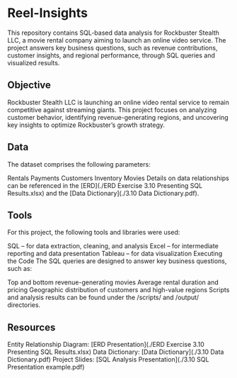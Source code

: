 # Reel-Insights
This repository contains SQL-based data analysis for Rockbuster Stealth LLC, a movie rental company aiming to launch an online video service. The project answers key business questions, such as revenue contributions, customer insights, and regional performance, through SQL queries and visualized results.

## Objective
Rockbuster Stealth LLC is launching an online video rental service to remain competitive against streaming giants. This project focuses on analyzing customer behavior, identifying revenue-generating regions, and uncovering key insights to optimize Rockbuster’s growth strategy.

## Data
The dataset comprises the following parameters:

Rentals
Payments
Customers
Inventory
Movies
Details on data relationships can be referenced in the [ERD](./ERD Exercise 3.10 Presenting SQL Results.xlsx) and the [Data Dictionary](./3.10 Data Dictionary.pdf).

## Tools
For this project, the following tools and libraries were used:

SQL – for data extraction, cleaning, and analysis
Excel – for intermediate reporting and data presentation
Tableau – for data visualization
Executing the Code
The SQL queries are designed to answer key business questions, such as:

Top and bottom revenue-generating movies
Average rental duration and pricing
Geographic distribution of customers and high-value regions
Scripts and analysis results can be found under the /scripts/ and /output/ directories.

## Resources
Entity Relationship Diagram: [ERD Presentation](./ERD Exercise 3.10 Presenting SQL Results.xlsx)
Data Dictionary: [Data Dictionary](./3.10 Data Dictionary.pdf)
Project Slides: [SQL Analysis Presentation](./3.10 SQL Presentation example.pdf)
